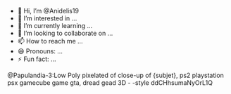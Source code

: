 - 👋 Hi, I’m @Anidelis19
- 👀 I’m interested in ...
- 🌱 I’m currently learning ...
- 💞️ I’m looking to collaborate on ...
- 📫 How to reach me ...
- 😄 Pronouns: ...
- ⚡ Fun fact: ...

<!---
Anidelis19/Anidelis19 is a ✨ special ✨ repository because its `README.md` (this file) appears on your GitHub profile.
You can click the Preview link to take a look at your changes.
--->
@Papulandia-3:Low Poly pixelated of close-up of {subjet}, ps2 playstation psx gamecube game gta, dread gead 3D - -style ddCHhsumaNyOrL1Q
